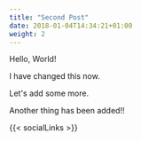 ```yaml
---
title: "Second Post"
date: 2018-01-04T14:34:21+01:00
weight: 2
---
```


Hello, World!

I have changed this now.

Let's add some more.

Another thing has been added!!

{{< socialLinks >}}


